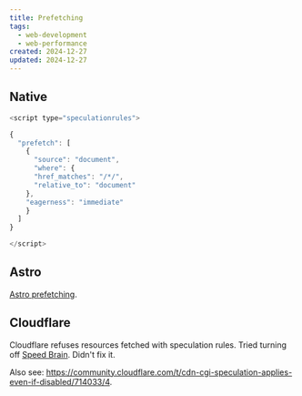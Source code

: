 ```yaml
---
title: Prefetching
tags: 
  - web-development
  - web-performance
created: 2024-12-27
updated: 2024-12-27
---
```


## Native

```javascript
<script type="speculationrules">

{
  "prefetch": [
    {
      "source": "document",
      "where": {
      "href_matches": "/*/",
      "relative_to": "document"
    },
    "eagerness": "immediate"
    }
  ]
}

</script>
```

## Astro

[Astro prefetching](https://docs.astro.build/en/guides/prefetch/).

## Cloudflare

Cloudflare refuses resources fetched with speculation rules. Tried turning off [Speed Brain](https://developers.cloudflare.com/speed/optimization/content/speed-brain/). Didn't fix it.

Also see: https://community.cloudflare.com/t/cdn-cgi-speculation-applies-even-if-disabled/714033/4.